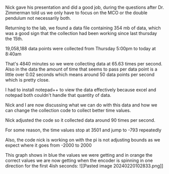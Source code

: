 Nick gave his presentation and did a good job, during the questions after Dr. Zimmerman told us we only have to focus on the MCO or the double pendulum not necessarily both.

Returning to the lab, we found a data file containing 354 mb of data, which was a good sign that the collection had been working since last thursday the 15th. 


19,058,188 data points were collected from Thursday 5:00pm to today at 8:40am

That's 4840 minutes so we were collecting data at 65.63 times per second. Also in the data the amount of time that seems to pass per data point is a little over 0.02 seconds which means around 50 data points per second which is pretty close.

I had to install notepad++ to view the data effectively because excel and notepad both couldn't handle that quantity of data.

Nick and I are now discussing what we can do with this data and how we can change the collection code to collect better time values. 

Nick adjusted the code so it collected data around 90 times per second.

For some reason, the time values stop at 3501 and jump to -793 repeatedly

Also, the code nick is working on with the pi is not adjusting bounds as we expect where it goes from -2000 to 2000

This graph shows in blue the values we were getting and in orange the correct values we are now getting when the encoder is spinning in one direction for the first 4ish seconds:
![[Pasted image 20240220102833.png]]
